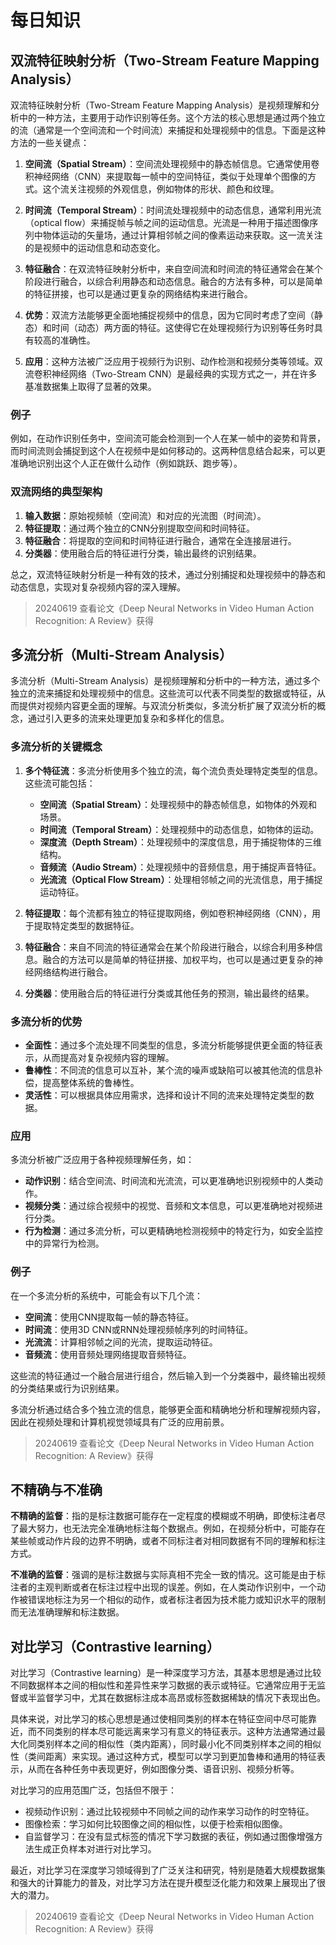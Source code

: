 # 每日知识





## 双流特征映射分析（Two-Stream Feature Mapping Analysis）

双流特征映射分析（Two-Stream Feature Mapping Analysis）是视频理解和分析中的一种方法，主要用于动作识别等任务。这个方法的核心思想是通过两个独立的流（通常是一个空间流和一个时间流）来捕捉和处理视频中的信息。下面是这种方法的一些关键点：

1. **空间流（Spatial Stream）**：空间流处理视频中的静态帧信息。它通常使用卷积神经网络（CNN）来提取每一帧中的空间特征，类似于处理单个图像的方式。这个流关注视频的外观信息，例如物体的形状、颜色和纹理。

2. **时间流（Temporal Stream）**：时间流处理视频中的动态信息，通常利用光流（optical flow）来捕捉帧与帧之间的运动信息。光流是一种用于描述图像序列中物体运动的矢量场，通过计算相邻帧之间的像素运动来获取。这一流关注的是视频中的运动信息和动态变化。

3. **特征融合**：在双流特征映射分析中，来自空间流和时间流的特征通常会在某个阶段进行融合，以综合利用静态和动态信息。融合的方法有多种，可以是简单的特征拼接，也可以是通过更复杂的网络结构来进行融合。

4. **优势**：双流方法能够更全面地捕捉视频中的信息，因为它同时考虑了空间（静态）和时间（动态）两方面的特征。这使得它在处理视频行为识别等任务时具有较高的准确性。

5. **应用**：这种方法被广泛应用于视频行为识别、动作检测和视频分类等领域。双流卷积神经网络（Two-Stream CNN）是最经典的实现方式之一，并在许多基准数据集上取得了显著的效果。

### 例子
例如，在动作识别任务中，空间流可能会检测到一个人在某一帧中的姿势和背景，而时间流则会捕捉到这个人在视频中是如何移动的。这两种信息结合起来，可以更准确地识别出这个人正在做什么动作（例如跳跃、跑步等）。

### 双流网络的典型架构
1. **输入数据**：原始视频帧（空间流）和对应的光流图（时间流）。
2. **特征提取**：通过两个独立的CNN分别提取空间和时间特征。
3. **特征融合**：将提取的空间和时间特征进行融合，通常在全连接层进行。
4. **分类器**：使用融合后的特征进行分类，输出最终的识别结果。

总之，双流特征映射分析是一种有效的技术，通过分别捕捉和处理视频中的静态和动态信息，实现对复杂视频内容的深入理解。

> 20240619 查看论文《Deep Neural Networks in Video Human Action Recognition: A Review》获得





## 多流分析（Multi-Stream Analysis）

多流分析（Multi-Stream Analysis）是视频理解和分析中的一种方法，通过多个独立的流来捕捉和处理视频中的信息。这些流可以代表不同类型的数据或特征，从而提供对视频内容更全面的理解。与双流分析类似，多流分析扩展了双流分析的概念，通过引入更多的流来处理更加复杂和多样化的信息。

### 多流分析的关键概念

1. **多个特征流**：多流分析使用多个独立的流，每个流负责处理特定类型的信息。这些流可能包括：
   - **空间流（Spatial Stream）**：处理视频中的静态帧信息，如物体的外观和场景。
   - **时间流（Temporal Stream）**：处理视频中的动态信息，如物体的运动。
   - **深度流（Depth Stream）**：处理视频中的深度信息，用于捕捉物体的三维结构。
   - **音频流（Audio Stream）**：处理视频中的音频信息，用于捕捉声音特征。
   - **光流流（Optical Flow Stream）**：处理相邻帧之间的光流信息，用于捕捉运动特征。

2. **特征提取**：每个流都有独立的特征提取网络，例如卷积神经网络（CNN），用于提取特定类型的数据特征。

3. **特征融合**：来自不同流的特征通常会在某个阶段进行融合，以综合利用多种信息。融合的方法可以是简单的特征拼接、加权平均，也可以是通过更复杂的神经网络结构进行融合。

4. **分类器**：使用融合后的特征进行分类或其他任务的预测，输出最终的结果。

### 多流分析的优势

- **全面性**：通过多个流处理不同类型的信息，多流分析能够提供更全面的特征表示，从而提高对复杂视频内容的理解。
- **鲁棒性**：不同流的信息可以互补，某个流的噪声或缺陷可以被其他流的信息补偿，提高整体系统的鲁棒性。
- **灵活性**：可以根据具体应用需求，选择和设计不同的流来处理特定类型的数据。

### 应用

多流分析被广泛应用于各种视频理解任务，如：
- **动作识别**：结合空间流、时间流和光流流，可以更准确地识别视频中的人类动作。
- **视频分类**：通过综合视频中的视觉、音频和文本信息，可以更准确地对视频进行分类。
- **行为检测**：通过多流分析，可以更精确地检测视频中的特定行为，如安全监控中的异常行为检测。

### 例子
在一个多流分析的系统中，可能会有以下几个流：
- **空间流**：使用CNN提取每一帧的静态特征。
- **时间流**：使用3D CNN或RNN处理视频帧序列的时间特征。
- **光流流**：计算相邻帧之间的光流，提取运动特征。
- **音频流**：使用音频处理网络提取音频特征。

这些流的特征通过一个融合层进行组合，然后输入到一个分类器中，最终输出视频的分类结果或行为识别结果。

多流分析通过结合多个独立流的信息，能够更全面和精确地分析和理解视频内容，因此在视频处理和计算机视觉领域具有广泛的应用前景。

> 20240619 查看论文《Deep Neural Networks in Video Human Action Recognition: A Review》获得



## 不精确与不准确

**不精确的监督**：指的是标注数据可能存在一定程度的模糊或不明确，即使标注者尽了最大努力，也无法完全准确地标注每个数据点。例如，在视频分析中，可能存在某些帧或动作片段的边界不明确，或者不同标注者对相同数据有不同的理解和标注方式。

**不准确的监督**：强调的是标注数据与实际真相不完全一致的情况。这可能是由于标注者的主观判断或者在标注过程中出现的误差。例如，在人类动作识别中，一个动作被错误地标注为另一个相似的动作，或者标注者因为技术能力或知识水平的限制而无法准确理解和标注数据。



## 对比学习（Contrastive learning）

对比学习（Contrastive learning）是一种深度学习方法，其基本思想是通过比较不同数据样本之间的相似性和差异性来学习数据的表示或特征。它通常应用于无监督或半监督学习中，尤其在数据标注成本高昂或标签数据稀缺的情况下表现出色。

具体来说，对比学习的核心思想是通过使相同类别的样本在特征空间中尽可能靠近，而不同类别的样本尽可能远离来学习有意义的特征表示。这种方法通常通过最大化同类别样本之间的相似性（类内距离），同时最小化不同类别样本之间的相似性（类间距离）来实现。通过这种方式，模型可以学习到更加鲁棒和通用的特征表示，从而在各种任务中表现更好，例如图像分类、语音识别、视频分析等。

对比学习的应用范围广泛，包括但不限于：
- 视频动作识别：通过比较视频中不同帧之间的动作来学习动作的时空特征。
- 图像检索：学习如何比较图像之间的相似性，以便于检索相似图像。
- 自监督学习：在没有显式标签的情况下学习数据的表征，例如通过图像增强方法生成正负样本对进行对比学习。

最近，对比学习在深度学习领域得到了广泛关注和研究，特别是随着大规模数据集和强大的计算能力的普及，对比学习方法在提升模型泛化能力和效果上展现出了很大的潜力。
> 20240619 查看论文《Deep Neural Networks in Video Human Action Recognition: A Review》获得